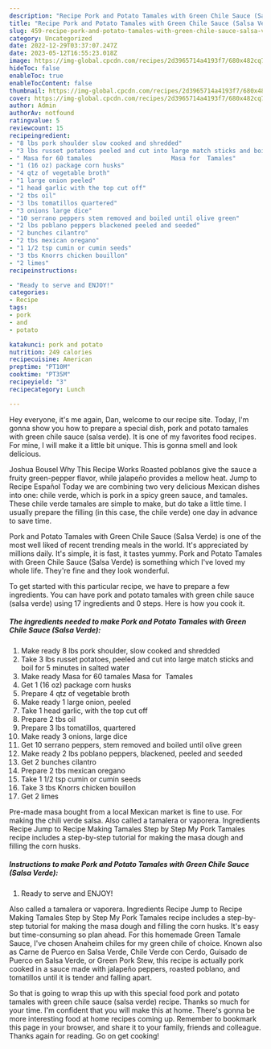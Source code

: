 ```yaml
---
description: "Recipe Pork and Potato Tamales with Green Chile Sauce (Salsa Verde) yang Delicious}"
title: "Recipe Pork and Potato Tamales with Green Chile Sauce (Salsa Verde) yang Delicious}"
slug: 459-recipe-pork-and-potato-tamales-with-green-chile-sauce-salsa-verde-yang-delicious
category: Uncategorized
date: 2022-12-29T03:37:07.247Z
date: 2023-05-12T16:55:23.018Z
image: https://img-global.cpcdn.com/recipes/2d3965714a4193f7/680x482cq70/pork-and-potato-tamales-with-green-chile-sauce-salsa-verde-recipe-main-photo.jpg
hideToc: false
enableToc: true
enableTocContent: false
thumbnail: https://img-global.cpcdn.com/recipes/2d3965714a4193f7/680x482cq70/pork-and-potato-tamales-with-green-chile-sauce-salsa-verde-recipe-main-photo.jpg
cover: https://img-global.cpcdn.com/recipes/2d3965714a4193f7/680x482cq70/pork-and-potato-tamales-with-green-chile-sauce-salsa-verde-recipe-main-photo.jpg
author: Admin
authorAv: notfound
ratingvalue: 5
reviewcount: 15
recipeingredient:
- "8 lbs pork shoulder slow cooked and shredded"
- "3 lbs russet potatoes peeled and cut into large match sticks and boil for 5 minutes in salted water"
- " Masa for 60 tamales                      Masa for  Tamales"
- "1 (16 oz) package corn husks"
- "4 qtz of vegetable broth"
- "1 large onion peeled"
- "1 head garlic with the top cut off"
- "2 tbs oil"
- "3 lbs tomatillos quartered"
- "3 onions large dice"
- "10 serrano peppers stem removed and boiled until olive green"
- "2 lbs poblano peppers blackened peeled and seeded"
- "2 bunches cilantro"
- "2 tbs mexican oregano"
- "1 1/2 tsp cumin or cumin seeds"
- "3 tbs Knorrs chicken bouillon"
- "2 limes"
recipeinstructions:

- "Ready to serve and ENJOY!"
categories:
- Recipe
tags:
- pork
- and
- potato

katakunci: pork and potato 
nutrition: 249 calories
recipecuisine: American
preptime: "PT10M"
cooktime: "PT35M"
recipeyield: "3"
recipecategory: Lunch

---
```



Hey everyone, it's me again, Dan, welcome to our recipe site. Today, I'm gonna show you how to prepare a special dish, pork and potato tamales with green chile sauce (salsa verde). It is one of my favorites food recipes. For mine, I will make it a little bit unique. This is gonna smell and look delicious.

Joshua Bousel Why This Recipe Works Roasted poblanos give the sauce a fruity green-pepper flavor, while jalapeño provides a mellow heat. Jump to Recipe Español Today we are combining two very delicious Mexican dishes into one: chile verde, which is pork in a spicy green sauce, and tamales. These chile verde tamales are simple to make, but do take a little time. I usually prepare the filling (in this case, the chile verde) one day in advance to save time.

Pork and Potato Tamales with Green Chile Sauce (Salsa Verde) is one of the most well liked of recent trending meals in the world. It's appreciated by millions daily. It's simple, it is fast, it tastes yummy. Pork and Potato Tamales with Green Chile Sauce (Salsa Verde) is something which I've loved my whole life. They're fine and they look wonderful.


To get started with this particular recipe, we have to prepare a few ingredients. You can have pork and potato tamales with green chile sauce (salsa verde) using 17 ingredients and 0 steps. Here is how you cook it.

<!--inarticleads1-->

##### The ingredients needed to make Pork and Potato Tamales with Green Chile Sauce (Salsa Verde):

1. Make ready 8 lbs pork shoulder, slow cooked and shredded
1. Take 3 lbs russet potatoes, peeled and cut into large match sticks and boil for 5 minutes in salted water
1. Make ready  Masa for 60 tamales                      Masa for  Tamales
1. Get 1 (16 oz) package corn husks
1. Prepare 4 qtz of vegetable broth
1. Make ready 1 large onion, peeled
1. Take 1 head garlic, with the top cut off
1. Prepare 2 tbs oil
1. Prepare 3 lbs tomatillos, quartered
1. Make ready 3 onions, large dice
1. Get 10 serrano peppers, stem removed and boiled until olive green
1. Make ready 2 lbs poblano peppers, blackened, peeled and seeded
1. Get 2 bunches cilantro
1. Prepare 2 tbs mexican oregano
1. Take 1 1/2 tsp cumin or cumin seeds
1. Take 3 tbs Knorrs chicken bouillon
1. Get 2 limes


Pre-made masa bought from a local Mexican market is fine to use. For making the chili verde salsa. Also called a tamalera or vaporera. Ingredients Recipe Jump to Recipe Making Tamales Step by Step My Pork Tamales recipe includes a step-by-step tutorial for making the masa dough and filling the corn husks. 

<!--inarticleads2-->

##### Instructions to make Pork and Potato Tamales with Green Chile Sauce (Salsa Verde):


1. Ready to serve and ENJOY!

Also called a tamalera or vaporera. Ingredients Recipe Jump to Recipe Making Tamales Step by Step My Pork Tamales recipe includes a step-by-step tutorial for making the masa dough and filling the corn husks. It&#39;s easy but time-consuming so plan ahead. For this homemade Green Tamale Sauce, I&#39;ve chosen Anaheim chiles for my green chile of choice. Known also as Carne de Puerco en Salsa Verde, Chile Verde con Cerdo, Guisado de Puerco en Salsa Verde, or Green Pork Stew, this recipe is actually pork cooked in a sauce made with jalapeño peppers, roasted poblano, and tomatillos until it is tender and falling apart. 

So that is going to wrap this up with this special food pork and potato tamales with green chile sauce (salsa verde) recipe. Thanks so much for your time. I'm confident that you will make this at home. There's gonna be more interesting food at home recipes coming up. Remember to bookmark this page in your browser, and share it to your family, friends and colleague. Thanks again for reading. Go on get cooking!
